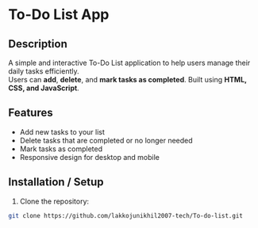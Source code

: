 
# To-Do List App

## Description
A simple and interactive To-Do List application to help users manage their daily tasks efficiently.  
Users can **add**, **delete**, and **mark tasks as completed**. Built using **HTML, CSS, and JavaScript**.

## Features
- Add new tasks to your list
- Delete tasks that are completed or no longer needed
- Mark tasks as completed
- Responsive design for desktop and mobile

## Installation / Setup
1. Clone the repository:
```bash
git clone https://github.com/lakkojunikhil2007-tech/To-do-list.git
